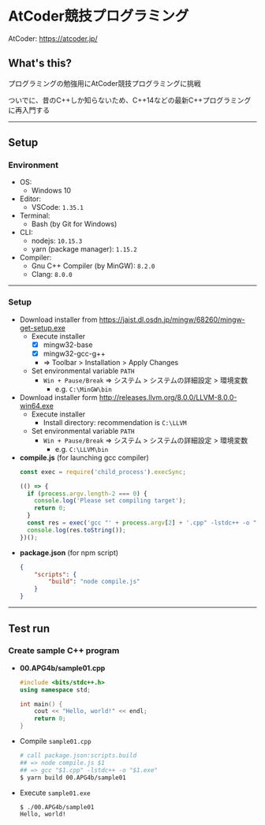 # AtCoder競技プログラミング

AtCoder: https://atcoder.jp/

## What's this?

プログラミングの勉強用にAtCoder競技プログラミングに挑戦

ついでに、昔のC++しか知らないため、C++14などの最新C++プログラミングに再入門する

***

## Setup

### Environment
- OS:
    - Windows 10
- Editor:
    - VSCode: `1.35.1`
- Terminal:
    - Bash (by Git for Windows)
- CLI:
    - nodejs: `10.15.3`
    - yarn (package manager): `1.15.2`
- Compiler:
    - Gnu C++ Compiler (by MinGW): `8.2.0`
    - Clang: `8.0.0`

---

### Setup
- Download installer from https://jaist.dl.osdn.jp/mingw/68260/mingw-get-setup.exe
    - Execute installer
        - [x] mingw32-base
        - [x] mingw32-gcc-g++
        - => Toolbar > Installation > Apply Changes
    - Set environmental variable `PATH`
        - `Win + Pause/Break` => システム > システムの詳細設定 > 環境変数
            - e.g. `C:\MinGW\bin`
- Download installer form http://releases.llvm.org/8.0.0/LLVM-8.0.0-win64.exe
    - Execute installer
        - Install directory: recommendation is `C:\LLVM`
    - Set environmental variable `PATH`
        - `Win + Pause/Break` => システム > システムの詳細設定 > 環境変数
            - e.g. `C:\LLVM\bin`
- **compile.js** (for launching gcc compiler)
    ```javascript
    const exec = require('child_process').execSync;
    
    (() => {
      if (process.argv.length-2 === 0) {
        console.log('Please set compiling target');
        return 0;
      }
      const res = exec('gcc "' + process.argv[2] + '.cpp" -lstdc++ -o "' + process.argv[2] + '.exe"');
      console.log(res.toString());
    })();
    ```
- **package.json** (for npm script)
    ```json
    {
        "scripts": {
            "build": "node compile.js"
        }
    }
    ```

***

## Test run

### Create sample C++ program
- **00.APG4b/sample01.cpp**
    ```cpp
    #include <bits/stdc++.h>
    using namespace std;

    int main() {
        cout << "Hello, world!" << endl;
        return 0;
    }
    ```
- Compile `sample01.cpp`
    ```bash
    # call package.json:scripts.build
    ## => node compile.js $1
    ## => gcc "$1.cpp" -lstdc++ -o "$1.exe"
    $ yarn build 00.APG4b/sample01
    ```
- Execute `sample01.exe`
    ```bash
    $ ./00.APG4b/sample01
    Hello, world!
    ```

